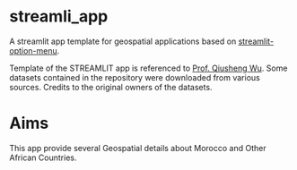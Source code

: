 # streamli_app

A streamlit app template for geospatial applications based on [streamlit-option-menu](https://github.com/victoryhb/streamlit-option-menu).

Template of the STREAMLIT app is referenced to [Prof. Qiusheng Wu](https://github.com/giswqs).
Some datasets contained in the repository were downloaded from various sources. Credits to the original owners of the datasets.

# Aims

This app provide several Geospatial details about Morocco and Other African Countries.
